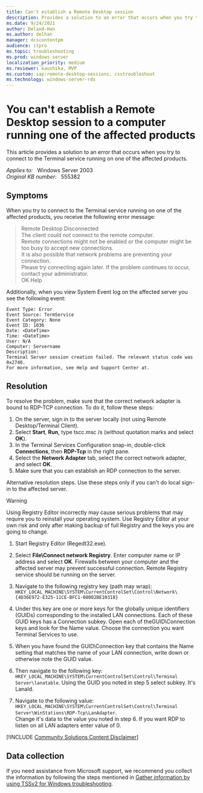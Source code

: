 ```yaml
---
title: Can't establish a Remote Desktop session
description: Provides a solution to an error that occurs when you try to connect to the Terminal service running on one of the affected products.
ms.date: 9/24/2021
author: Deland-Han
ms.author: delhan
manager: dcscontentpm
audience: itpro
ms.topic: troubleshooting
ms.prod: windows-server
localization_priority: medium
ms.reviewer: kaushika, MVP
ms.custom: sap:remote-desktop-sessions, csstroubleshoot
ms.technology: windows-server-rds
---
```

# You can't establish a Remote Desktop session to a computer running one of the affected products

This article provides a solution to an error that occurs when you try to connect to the Terminal service running on one of the affected products.

_Applies to:_ &nbsp; Windows Server 2003  
_Original KB number:_ &nbsp; 555382

## Symptoms

When you try to connect to the Terminal service running on one of the affected products, you receive the following error message:

> Remote Desktop Disconnected  
The client could not connect to the remote computer.  
Remote connections might not be enabled or the computer might be too busy to accept new connections.  
It is also possible that network problems are preventing your connection.  
Please try connecting again later. If the problem continues to occur, contact your administrator.  
OK Help

Additionally, when you view System Event log on the affected server you see the following event:

```output
Event Type: Error  
Event Source: TermService  
Event Category: None  
Event ID: 1036  
Date: <DateTime>  
Time: <DateTime>  
User: N/A  
Computer: Servername  
Description:  
Terminal Server session creation failed. The relevant status code was 0x2740.  
For more information, see Help and Support Center at.
```

## Resolution

To resolve the problem, make sure that the correct network adapter is bound to RDP-TCP connection. To do it, follow these steps:

1. On the server, sign in to the server locally (not using Remote Desktop/Terminal Client).
2. Select **Start**, **Run**, type tscc.msc /s (without quotation marks and select **OK**).
3. In the Terminal Services Configuration snap-in, double-click **Connections**, then **RDP-Tcp** in the right pane.
4. Select the **Network Adapter** tab, select the correct network adapter, and select **OK**.
5. Make sure that you can establish an RDP connection to the server.

Alternative resolution steps.
Use these steps only if you can't do local sign-in to the affected server.

> [!WARNING]
> Using Registry Editor incorrectly may cause serious problems that may require you to reinstall your operating system. Use Registry Editor at your own risk and only after making backup of full Registry and the keys you are going to change.

1. Start Registry Editor (Regedt32.exe).

2. Select **File\Connect network Registry**. Enter computer name or IP address and select **OK**. Firewalls between your computer and the affected server may prevent successful connection. Remote Registry service should be running on the server.

3. Navigate to the following registry key (path may wrap):
    `HKEY_LOCAL_MACHINE\SYSTEM\CurrentControlSet\Control\Network\{4D36E972-E325-11CE-BFC1-08002BE10318}`

4. Under this key are one or more keys for the globally unique identifiers (GUIDs) corresponding to the installed LAN connections. Each of these GUID keys has a Connection subkey. Open each of theGUID\Connection keys and look for the Name value. Choose the connection you want Terminal Services to use.

5. When you have found the GUID\Connection key that contains the Name setting that matches the name of your LAN connection, write down or otherwise note the GUID value.

6. Then navigate to the following key:
    `HKEY_LOCAL_MACHINE\SYSTEM\CurrentControlSet\Control\Terminal Server\lanatable`. Using the GUID you noted in step 5 select subkey. It's LanaId.

7. Navigate to the following value:
    `HKEY_LOCAL_MACHINE\SYSTEM\CurrentControlSet\Control\Terminal Server\WinStations\RDP-Tcp\LanAdapter`.  
    Change it's data to the value you noted in step 6. If you want RDP to listen on all LAN adapters enter value of 0.

[!INCLUDE [Community Solutions Content Disclaimer](../../includes/community-solutions-content-disclaimer.md)]

## Data collection

If you need assistance from Microsoft support, we recommend you collect the information by following the steps mentioned in [Gather information by using TSSv2 for Windows troubleshooting](../../windows-client/windows-troubleshooters/gather-information-using-tssv2-windows-troubleshooting.md#remote-desktop-session).
